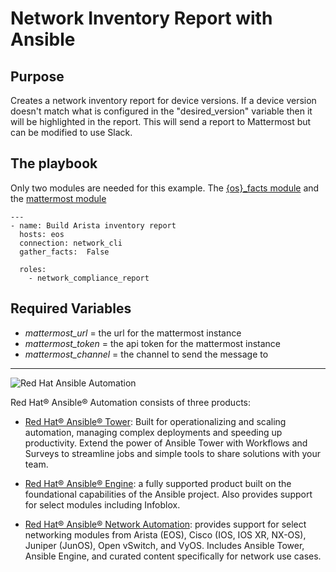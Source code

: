 Network Inventory Report with Ansible
============================================

Purpose
------------

Creates a network inventory report for device versions. If a device version doesn't match what is configured in the "desired_version" variable then it will be highlighted in the report. This will send a report to Mattermost but can be modified to use Slack.

The playbook
------------

Only two modules are needed for this example.  The [{os}_facts module][1] and
the [mattermost module][5]
```
---
- name: Build Arista inventory report
  hosts: eos
  connection: network_cli
  gather_facts:  False

  roles:
    - network_compliance_report
```

Required Variables
--------------------

* *mattermost_url* = the url for the mattermost instance
* *mattermost_token* = the api token for the mattermost instance
* *mattermost_channel* = the channel to send the message to


---
![Red Hat Ansible Automation][6]

Red Hat® Ansible® Automation consists of  three products:

- [Red Hat® Ansible® Tower][7]: Built for operationalizing and scaling
  automation, managing complex deployments and speeding up productivity. Extend
  the power of Ansible Tower with Workflows and Surveys to streamline jobs and
  simple tools to share solutions with your team.

- [Red Hat® Ansible® Engine][8]: a fully supported product built on the
  foundational capabilities of the Ansible project. Also provides support for
  select modules including Infoblox.

- [Red Hat® Ansible® Network Automation][9]: provides support for select
  networking modules from Arista (EOS), Cisco (IOS, IOS XR, NX-OS), Juniper
  (JunOS), Open vSwitch, and VyOS. Includes Ansible Tower, Ansible Engine, and
  curated content specifically for network use cases.

[1]: http://docs.ansible.com/ansible/latest/nxos_facts_module.html
[2]: http://docs.ansible.com/ansible/latest/list_of_network_modules.html
[3]: images/htmlreport.png
[4]: http://docs.ansible.com/ansible/latest/ios_facts_module.html
[5]: http://docs.ansible.com/ansible/latest/template_module.html
[6]: images/rh-ansible-automation.png
[7]: https://www.ansible.com/tower
[8]: https://www.ansible.com/ansible-engine
[9]: https://www.ansible.com/networking

